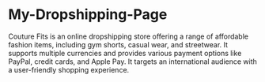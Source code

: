 # My-Dropshipping-Page
Couture Fits is an online dropshipping store offering a range of affordable fashion items, including gym shorts, casual wear, and streetwear. It supports multiple currencies and provides various payment options like PayPal, credit cards, and Apple Pay. It targets an international audience with a user-friendly shopping experience.
